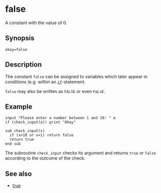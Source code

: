 # false

A constant with the value of 0.

## Synopsis

```basic
okay=false
```

## Description

The constant ```false``` can be assigned to variables which later appear in conditions (e.g. within an [```if```](if.html)-statement.

```false``` may also be written as ```FALSE``` or even ```FaLsE```.

## Example

```basic
input "Please enter a number between 1 and 10: " a
if (check_input(a)) print "Okay"

sub check_input(x)
  if (x>10 or x<1) return false
  return true
end sub
```

The subroutine ```check_input``` checks its argument and returns ```true``` or ```false``` according to the outcome of the check.

## See also

 * [true](true.html)
